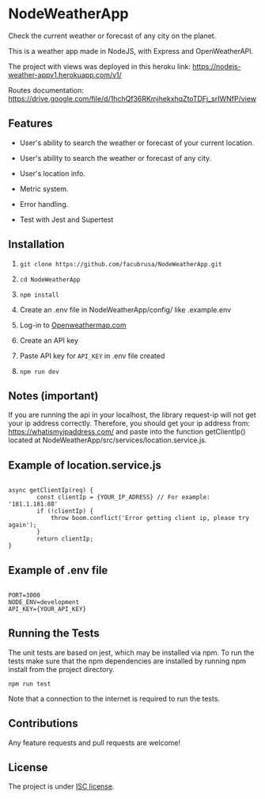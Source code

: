 # NodeWeatherApp

Check the current weather or forecast of any city on the planet.

This is a weather app made in NodeJS, with Express and OpenWeatherAPI.

The project with views was deployed in this heroku link: https://nodejs-weather-appv1.herokuapp.com/v1/

Routes documentation: https://drive.google.com/file/d/1hchQf36RKmjhekxhqZtoTDFj_srIWNfP/view

## Features

- User's ability to search the weather or forecast of your current location.

- User's ability to search the weather or forecast of any city.

- User's location info.

- Metric system.

- Error handling.

- Test with Jest and Supertest


## Installation

1. `git clone https://github.com/facubrusa/NodeWeatherApp.git`

2. `cd NodeWeatherApp`

3. `npm install`

4. Create an .env file in NodeWeatherApp/config/ like .example.env

4. Log-in to [Openweathermap.com](https://openweathermap.org/)

5. Create an API key

7. Paste API key for `API_KEY` in .env file created

8. `npm run dev`

## Notes (important)
If you are running the api in your localhost, the library request-ip will not get your ip address correctly.
Therefore, you should get your ip address from: https://whatismyipaddress.com/ and paste into the function getClientIp() located at NodeWeatherApp/src/services/location.service.js.

## Example of location.service.js
```

async getClientIp(req) {
        const clientIp = {YOUR_IP_ADRESS} // For example: '181.1.181.88'
        if (!clientIp) {
            throw boom.conflict('Error getting client ip, please try again');
        }
        return clientIp;
}

```

## Example of .env file

```

PORT=3000
NODE_ENV=development
API_KEY={YOUR_API_KEY}

```

## Running the Tests
The unit tests are based on jest, which may be installed via npm. To run the tests make sure that the npm dependencies are installed by running npm install from the project directory.

`npm run test`

Note that a connection to the internet is required to run the tests.

## Contributions

Any feature requests and pull requests are welcome!

## License

The project is under [ISC license](https://choosealicense.com/licenses/isc/).


